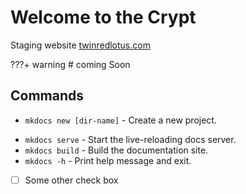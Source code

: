 # Welcome to the Crypt

Staging website [twinredlotus.com](https://twinredlotus.com)

???+ warning
	# coming Soon

## Commands

- `mkdocs new [dir-name]` - Create a new project.
* `mkdocs serve` - Start the live-reloading docs server.
* `mkdocs build` - Build the documentation site.
* `mkdocs -h` - Print help message and exit.
* [ ] Some other check box
